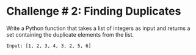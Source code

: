 # Challenge # 2: Finding Duplicates
Write a Python function that takes a list of integers as input and returns a set containing the duplicate elements from the list.

```commandline
Input: [1, 2, 3, 4, 3, 2, 5, 6]
```